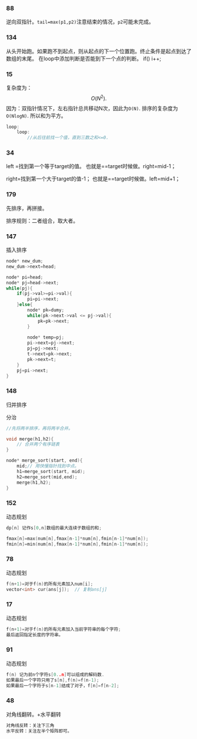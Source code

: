 ###  88

逆向双指针。`tail=max(p1,p2)`注意结束的情况，`p2`可能未完成。

### 134

从头开始跑。如果跑不到起点，则从起点的下一个位置跑。终止条件是起点到达了数组的末尾。
在loop中添加判断是否能到下一个点的判断。 if()  i++;

### 15

复杂度为：
$$
O(N^{2}).
$$
因为：双指针情况下，左右指针总共移动N次，因此为`O(N)`. 排序的复杂度为`O(NlogN)`. 所以和为平方。

```c
loop:
	loop:
		//从后往前找一个值，直到三数之和<=0.
```



### 34

left =找到第一个等于target的值。
也就是==target时候做。right=mid-1；


right=找到第一个大于target的值-1；
也就是==target时候做。left=mid+1；
### 179

先排序，再拼接。

排序规则：二者组合，取大者。

### 147

插入排序

```c++
node* new_dum;
new_dum->next=head;

node* pi=head;
node* pj=head->next;
while(pj){
    if(pj->val>=pi->val){
        pi=pi->next;
    }else{
        node* pk=dumy;
        while(pk->next->val <= pj->val){
            pk=pk->next;
        }
        
        node* temp=pj;
        pi->next=pj->next;
        pj=pj->next;
        t->next=pk->next;
        pk->next=t;
    }
    pj=pi->next;
}
```



### 148

归并排序

分治

```c++
//先将两半排序，再将两半合并。

void merge(h1,h2){
    // 合并两个有序链表
}

node* merge_sort(start, end){
    mid;// 用快慢指针找到中点。
    h1=merge_sort(start, mid);
    h2=merge_sort(mid,end);
    merge(h1,h2);
}


```



### 152

动态规划

```c
dp[n] 记作s[0,n]数组的最大连续子数组的和;

fmax[n]=max(num[n],fmax[n-1]*num[n],fmin[n-1]*num[n]);
fmin[n]=min(num[n],fmax[n-1]*num[n],fmin[n-1]*num[n]);
```





### 78

动态规划

```c++
f(n+1)=对于f(n)的所有元素加入num[i];
vector<int> cur(ans[j]);  // 复制ans[j]
```

### 17

动态规划

```c++
f(n+1)=对于f(n)的所有元素加入当前字符串的每个字符;
最后返回指定长度的字符串。
```

### 91

动态规划

```c++
f(n) 记为前n个字符s[0..n]可以组成的解码数.
如果最后一个字符只用了s[n],f(n)=f(n-1);
如果最后一个字符于s[n-1]结成了对子，f[n]=f[n-2];
```



### 48

对角线翻转。+水平翻转

```c
对角线反转：关注下三角
水平反转：关注左半个矩阵即可。
```

